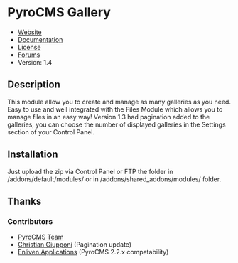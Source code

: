 # PyroCMS Gallery

* [Website](http://pyrocms.com/)
* [Documentation](http://pyrocms.com/docs)
* [License](http://pyrocms.com/legal/license)
* [Forums](http://pyrocms.com/forums)
* Version: 1.4


## Description

This module allow you to create and manage as many galleries as you need.
Easy to use and well integrated with the Files Module which allows you to manage files in an easy way!
Version 1.3 had pagination added to the galleries, you can choose the number of displayed galleries in the Settings section of your Control Panel.

## Installation

Just upload the zip via Control Panel or FTP the folder in /addons/default/modules/ or in /addons/shared_addons/modules/ folder.


## Thanks

### Contributors

* [PyroCMS Team](http://www.pyrocms.com)
* [Christian Giupponi](https://github.com/ChristianGiupponi) (Pagination update)
* [Enliven Applications](http://enlivenapp.com) (PyroCMS 2.2.x compatability)
